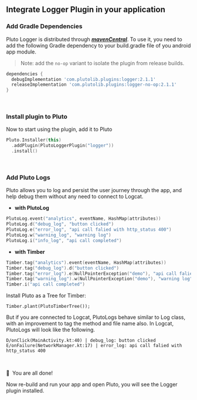 ## Integrate Logger Plugin in your application


### Add Gradle Dependencies
Pluto Logger is distributed through [***mavenCentral***](https://search.maven.org/artifact/com.plutolib.plugins/logger). To use it, you need to add the following Gradle dependency to your build.gradle file of you android app module.

> Note: add the `no-op` variant to isolate the plugin from release builds.
```groovy
dependencies {
  debugImplementation 'com.plutolib.plugins:logger:2.1.1'
  releaseImplementation 'com.plutolib.plugins:logger-no-op:2.1.1'
}
```
<br>

### Install plugin to Pluto

Now to start using the plugin, add it to Pluto
```kotlin
Pluto.Installer(this)
  .addPlugin(PlutoLoggerPlugin("logger"))
  .install()
```
<br>

###  Add Pluto Logs

Pluto allows you to log and persist the user journey through the app, and help debug them without any need to connect to Logcat.

- **with PlutoLog**
```kotlin
PlutoLog.event("analytics", eventName, HashMap(attributes))
PlutoLog.d("debug_log", "button clicked")
PlutoLog.e("error_log", "api call falied with http_status 400")
PlutoLog.w("warning_log", "warning log")
PlutoLog.i("info_log", "api call completed")
```

- **with Timber**
```kotlin
Timber.tag("analytics").event(eventName, HashMap(attributes))
Timber.tag("debug_log").d("button clicked")
Timber.tag("error_log").e(NullPointerException("demo"), "api call falied with http_status 400")
Timber.tag("warning_log").w(NullPointerException("demo"), "warning log")
Timber.i("api call completed")
```
Install Pluto as a Tree for Timber:
```
Timber.plant(PlutoTimberTree());
```

But if you are connected to Logcat, PlutoLogs behave similar to Log class, with an improvement to tag the method and file name also. In Logcat, PlutoLogs will look like the following.
```
D/onClick(MainActivity.kt:40) | debug_log: button clicked
E/onFailure(NetworkManager.kt:17) | error_log: api call falied with http_status 400
```
<br>

🎉 &nbsp;You are all done!

Now re-build and run your app and open Pluto, you will see the Logger plugin installed.
